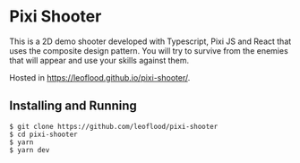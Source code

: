 # Pixi Shooter

This is a 2D demo shooter developed with Typescript, Pixi JS and React that uses the composite design pattern. You will try to survive from the enemies that will appear and use your skills against them.

Hosted in https://leoflood.github.io/pixi-shooter/.

## Installing and Running

```
$ git clone https://github.com/leoflood/pixi-shooter
$ cd pixi-shooter
$ yarn
$ yarn dev
```
